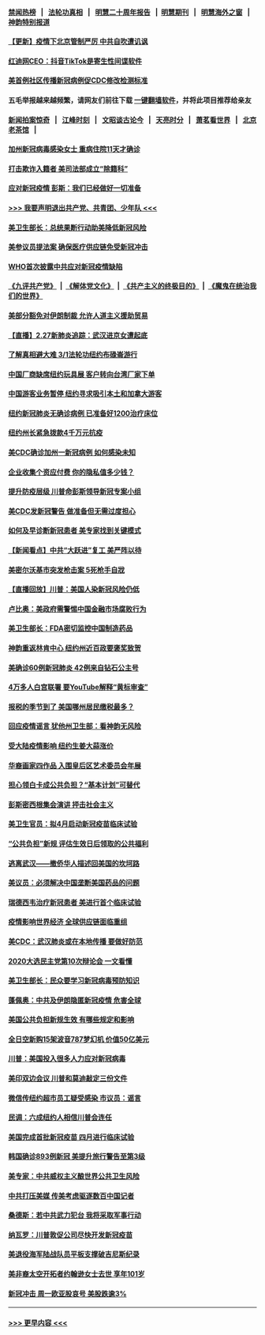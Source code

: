 #### [禁闻热榜](热点新闻.md?=0)  &nbsp;&nbsp;|&nbsp;&nbsp; [法轮功真相](https://github.com/gfw-breaker/truth/blob/master/README.md?=0) &nbsp;&nbsp;|&nbsp;&nbsp; [明慧二十周年报告](https://github.com/gfw-breaker/mh-reports/blob/master/README.md?=0) &nbsp;&nbsp;|&nbsp;&nbsp;[明慧期刊](https://github.com/gfw-breaker/mh-qikan) &nbsp;&nbsp;|&nbsp;&nbsp; [明慧海外之窗](https://github.com/gfw-breaker/mh-news/blob/master/README.md?=0) &nbsp;&nbsp;|&nbsp;&nbsp; [神韵特别报道](https://github.com/gfw-breaker/mh-news/blob/master/shenyun.md?=0)
#### [【更新】疫情下北京管制严厉 中共自吹遭讥讽](../pages/nsc412/n11890652.md?t=02281031) 
#### [红迪网CEO：抖音TikTok是寄生性间谍软件](../pages/nsc412/n11901675.md?t=02281031) 
#### [美首例社区传播新冠病例促CDC修改检测标准](../pages/nsc412/n11901490.md?t=02281031) 
#### 五毛举报越来越频繁，请网友们前往下载 [一键翻墙软件](https://github.com/gfw-breaker/ssr-accounts)，并将此项目推荐给亲友
#### [新闻拍案惊奇](https://github.com/gfw-breaker/banned-news/blob/master/pages/link4.md) &nbsp;&nbsp;|&nbsp;&nbsp; [江峰时刻](https://github.com/gfw-breaker/banned-news/blob/master/pages/link4.md) &nbsp;&nbsp;|&nbsp;&nbsp; [文昭谈古论今](https://github.com/gfw-breaker/banned-news/blob/master/pages/link4.md) &nbsp;&nbsp;|&nbsp;&nbsp; [天亮时分](https://github.com/gfw-breaker/banned-news/blob/master/pages/link4.md) &nbsp;&nbsp;|&nbsp;&nbsp; [萧茗看世界](https://github.com/gfw-breaker/banned-news/blob/master/pages/link4.md) &nbsp;&nbsp;|&nbsp;&nbsp; [北京老茶馆](https://github.com/gfw-breaker/banned-news/blob/master/pages/link4.md) &nbsp;&nbsp;|&nbsp;&nbsp; 
#### [加州新冠病毒感染女士 重病住院11天才确诊](../pages/nsc412/n11901246.md?t=02281031) 
#### [打击欺诈入籍者 美司法部成立“除籍科”](../pages/nsc412/n11901364.md?t=02281031) 
#### [应对新冠疫情 彭斯：我们已经做好一切准备](../pages/nsc412/n11901268.md?t=02281031) 
#### [>>> 我要声明退出共产党、共青团、少年队 <<<](https://github.com/begood0513/goodnews/blob/master/quit/letter.md) 
#### [美卫生部长：总统果断行动助美降低新冠风险](../pages/nsc412/n11900906.md?t=02281031) 
#### [美参议员提法案 确保医疗供应链免受新冠冲击](../pages/nsc412/n11901144.md?t=02281031) 
#### [WHO首次披露中共应对新冠疫情缺陷](../pages/nsc412/n11900978.md?t=02281031) 
#### [《九评共产党》](https://github.com/begood0513/9ping.md/blob/master/README.md) &nbsp;|&nbsp; [《解体党文化》](../../../../jtdwh.md/blob/master/README.md)  &nbsp;|&nbsp; [《共产主义的终极目的》](../../../../gczydzjmd.md/blob/master/README.md) &nbsp;|&nbsp; [《魔鬼在统治我们的世界》](../../../../mgztzwmdsj.md/blob/master/README.md) 
#### [美部分豁免对伊朗制裁 允许人道主义援助贸易](../pages/nsc412/n11900859.md?t=02281031) 
#### [【直播】2.27新肺炎追踪：武汉进京女遭起底](../pages/nsc412/n11900415.md?t=02281031) 
#### [了解真相避大难  3/1法轮功纽约布碌崙游行](../pages/nsc412/n11899501.md?t=02281031) 
#### [中国厂商缺席纽约玩具展  客户转向台湾厂家下单](../pages/nsc412/n11899505.md?t=02281031) 
#### [中国游客业务暂停  纽约寻求吸引本土和加拿大游客](../pages/nsc412/n11899492.md?t=02281031) 
#### [纽约新冠肺炎无确诊病例  已准备好1200治疗床位](../pages/nsc412/n11899474.md?t=02281031) 
#### [纽约州长紧急拨款4千万元抗疫](../pages/nsc412/n11899477.md?t=02281031) 
#### [美CDC确诊加州一新冠病例 如何感染未知](../pages/nsc412/n11899165.md?t=02281031) 
#### [企业收集个资应付费 你的隐私值多少钱？](../pages/nsc412/n11898097.md?t=02281031) 
#### [提升防疫层级 川普命彭斯领导新冠专案小组](../pages/nsc412/n11898934.md?t=02281031) 
#### [美CDC发新冠警告 做准备但无需过度担心](../pages/nsc412/n11898923.md?t=02281031) 
#### [如何及早诊断新冠患者 美专家找到关键模式](../pages/nsc412/n11898626.md?t=02281031) 
#### [【新闻看点】中共“大跃进”复工 美严阵以待](../pages/nsc412/n11898221.md?t=02281031) 
#### [美密尔沃基市突发枪击案 5死枪手自戕](../pages/nsc412/n11898687.md?t=02281031) 
#### [【直播回放】川普：美国人染新冠风险仍低](../pages/nsc412/n11898088.md?t=02281031) 
#### [卢比奥：美政府需警惕中国金融市场腐败行为](../pages/nsc412/n11898327.md?t=02281031) 
#### [美卫生部长：FDA密切监控中国制造药品](../pages/nsc412/n11898231.md?t=02281031) 
#### [神韵重返林肯中心 纽约州近百政要褒奖致贺](../pages/nsc412/n11893366.md?t=02281031) 
#### [美确诊60例新冠肺炎 42例来自钻石公主号](../pages/nsc412/n11898098.md?t=02281031) 
#### [4万多人白宫联署 要YouTube解释“黄标审查”](../pages/nsc412/n11897803.md?t=02281031) 
#### [报税的季节到了 美国哪州居民缴税最多？](../pages/nsc412/n11897626.md?t=02281031) 
#### [回应疫情谣言 犹他州卫生部：看神韵无风险](../pages/nsc412/n11896078.md?t=02281031) 
#### [受大陆疫情影响  纽约生姜大蒜涨价](../pages/nsc412/n11896485.md?t=02281031) 
#### [华裔画家四作品  入围皇后区艺术委员会年展](../pages/nsc412/n11896497.md?t=02281031) 
#### [担心领白卡成公共负担？“基本计划”可替代](../pages/nsc412/n11896478.md?t=02281031) 
#### [彭斯密西根集会演讲 抨击社会主义](../pages/nsc412/n11896543.md?t=02281031) 
#### [美卫生官员：拟4月启动新冠疫苗临床试验](../pages/nsc412/n11896357.md?t=02281031) 
#### [“公共负担”新规  评估生效日后领取的公共福利](../pages/nsc412/n11893847.md?t=02281031) 
#### [逃离武汉——撤侨华人描述回美国的坎坷路](../pages/nsc412/n11895897.md?t=02281031) 
#### [美议员：必须解决中国垄断美国药品的问题](../pages/nsc412/n11895991.md?t=02281031) 
#### [瑞德西韦治疗新冠患者 美进行首个临床试验](../pages/nsc412/n11895845.md?t=02281031) 
#### [疫情影响世界经济 全球供应链面临重组](../pages/nsc412/n11895634.md?t=02281031) 
#### [美CDC：武汉肺炎或在本地传播 要做好防范](../pages/nsc412/n11895597.md?t=02281031) 
#### [2020大选民主党第10次辩论会 一文看懂](../pages/nsc412/n11895486.md?t=02281031) 
#### [美卫生部长：民众要学习新冠病毒预防知识](../pages/nsc412/n11895308.md?t=02281031) 
#### [蓬佩奥：中共及伊朗隐匿新冠疫情 危害全球](../pages/nsc412/n11895492.md?t=02281031) 
#### [美国公共负担新规生效 有哪些规定和影响](../pages/nsc412/n11893866.md?t=02281031) 
#### [全日空新购15架波音787梦幻机 价值50亿美元](../pages/nsc412/n11895154.md?t=02281031) 
#### [川普：美国投入很多人力应对新冠病毒](../pages/nsc412/n11894977.md?t=02281031) 
#### [美印双边会议 川普和莫迪敲定三份文件](../pages/nsc412/n11894247.md?t=02281031) 
#### [微信传纽约超市员工疑受感染  市议员：谣言](../pages/nsc412/n11893861.md?t=02281031) 
#### [民调：六成纽约人相信川普会连任](../pages/nsc412/n11893884.md?t=02281031) 
#### [美国完成首批新冠疫苗 四月进行临床试验](../pages/nsc412/n11893526.md?t=02281031) 
#### [韩国确诊893例新冠 美提升旅行警告至第3级](../pages/nsc412/n11893662.md?t=02281031) 
#### [美专家：中共威权主义酿世界公共卫生风险](../pages/nsc412/n11893474.md?t=02281031) 
#### [中共打压美媒 传美考虑驱逐数百中国记者](../pages/nsc412/n11893178.md?t=02281031) 
#### [桑德斯：若中共武力犯台 我将采取军事行动](../pages/nsc412/n11893282.md?t=02281031) 
#### [纳瓦罗：川普敦促公司尽快开发新冠疫苗](../pages/nsc412/n11893211.md?t=02281031) 
#### [美退役海军陆战队员平板支撑破吉尼斯纪录](../pages/nsc412/n11893022.md?t=02281031) 
#### [美非裔太空开拓者约翰逊女士去世 享年101岁](../pages/nsc412/n11892917.md?t=02281031) 
#### [新冠冲击 周一欧亚股哀号 美股跌逾3%](../pages/nsc412/n11892648.md?t=02281031) 

----
#### [ >>> 更早内容 <<< ](../indexes/nsc412-earlier.md)
